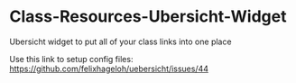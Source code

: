 # Class-Resources-Ubersicht-Widget

Ubersicht widget to put all of your class links into one place

Use this link to setup config files:
https://github.com/felixhageloh/uebersicht/issues/44
